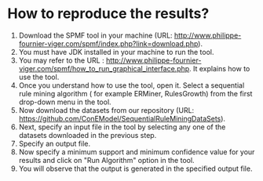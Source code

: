 # How to reproduce the results?
1. Download the SPMF tool in your machine (URL: http://www.philippe-fournier-viger.com/spmf/index.php?link=download.php).
2. You must have JDK installed in your machine to run the tool.
3. You may refer to the URL : http://www.philippe-fournier-viger.com/spmf/how_to_run_graphical_interface.php. It explains how to use the tool.
4. Once you understand how to use the tool, open it. Select a sequential rule mining algorithm ( for example ERMiner, RulesGrowth) from the first drop-down menu in the tool.
5. Now download the datasets from our repository (URL: https://github.com/ConEModel/SequentialRuleMiningDataSets).
6. Next, specify an input file in the tool by selecting any one of the datasets downloaded in the previous step.
7. Specify an output file.
8. Now specify a minimum support and minimum confidence value for your results and click on "Run Algorithm" option in the tool.
9. You will observe that the output is generated in the specified output file.
